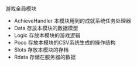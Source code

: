 游戏全局模块

- AchieveHandler  本模块用到的成就系统任务处理器
- Data  存放本模块的数据模型
- Logic 存放本模块的游戏逻辑
- Poco  存放本模块的CSV系统生成的操作结构
- Slots 存放本模块的存档
- Rdata 存储在服务器的数据